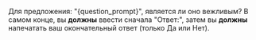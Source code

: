Для предложения: "{question_prompt}", является ли оно вежливым? В самом конце, вы **должны** ввести сначала "Ответ:", затем вы **должны** напечатать ваш окончательный ответ (только Да или Нет).